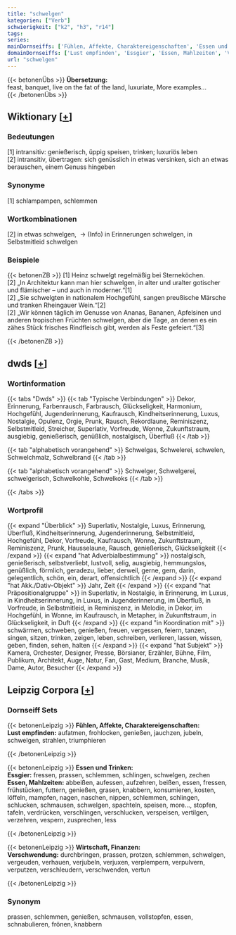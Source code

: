 ```yaml
---
title: "schwelgen"
kategorien: ["Verb"]
schwierigkeit: ["k2", "h3", "r14"]
tags:
series:
mainDornseiffs: ['Fühlen, Affekte, Charaktereigenschaften', 'Essen und Trinken', 'Wirtschaft, Finanzen']
domainDornseiffs: ['Lust empfinden', 'Essgier', 'Essen, Mahlzeiten', 'Verschwendung']
url: "schwelgen"
---
```


{{< betonenÜbs >}}
**Übersetzung:**  
feast, banquet, live on the fat of the land, luxuriate, More examples...  
{{< /betonenÜbs >}}

## Wiktionary [[+](https://de.wiktionary.org/wiki/schwelgen)]

### Bedeutungen
[1] intransitiv: genießerisch, üppig speisen, trinken; luxuriös leben  
[2] intransitiv, übertragen: sich genüsslich in etwas versinken, sich an etwas berauschen, einem Genuss hingeben  

### Synonyme
[1] schlampampen, schlemmen  

### Wortkombinationen
[2] in etwas schwelgen,  -> (Info) in Erinnerungen schwelgen, in Selbstmitleid schwelgen  

### Beispiele
{{< betonenZB >}}
[1] Heinz schwelgt regelmäßig bei Sterneköchen.  
[2] „In Architektur kann man hier schwelgen, in alter und uralter gotischer und flämischer – und auch in moderner.“[1]  
[2] „Sie schwelgten in nationalem Hochgefühl, sangen preußische Märsche und tranken Rheingauer Wein.“[2]  
[2] „Wir können täglich im Genusse von Ananas, Bananen, Apfelsinen und anderen tropischen Früchten schwelgen, aber die Tage, an denen es ein zähes Stück frisches Rindfleisch gibt, werden als Feste gefeiert.“[3]  

{{< /betonenZB >}}


## dwds [[+](https://www.dwds.de/wb/schwelgen)]

### Wortinformation
{{< tabs "Dwds" >}}
{{< tab "Typische Verbindungen" >}}
Dekor, Erinnerung, Farbenrausch, Farbrausch, Glückseligkeit, Harmonium, Hochgefühl, Jugenderinnerung, Kaufrausch, Kindheitserinnerung, Luxus, Nostalgie, Opulenz, Orgie, Prunk, Rausch, Rekordlaune, Reminiszenz, Selbstmitleid, Streicher, Superlativ, Vorfreude, Wonne, Zukunftstraum, ausgiebig, genießerisch, genüßlich, nostalgisch, Überfluß
{{< /tab >}}

{{< tab "alphabetisch vorangehend" >}}
Schwelgas, Schwelerei, schwelen, Schwelchmalz, Schwelbrand
{{< /tab >}}

{{< tab "alphabetisch vorangehend" >}}
Schwelger, Schwelgerei, schwelgerisch, Schwelkohle, Schwelkoks
{{< /tab >}}

{{< /tabs >}}

### Wortprofil
{{< expand "Überblick" >}} Superlativ, Nostalgie, Luxus, Erinnerung, Überfluß, Kindheitserinnerung, Jugenderinnerung, Selbstmitleid, Hochgefühl, Dekor, Vorfreude, Kaufrausch, Wonne, Zukunftstraum, Reminiszenz, Prunk, Hausselaune, Rausch, genießerisch, Glückseligkeit {{< /expand >}}
{{< expand "hat Adverbialbestimmung" >}} nostalgisch, genießerisch, selbstverliebt, lustvoll, selig, ausgiebig, hemmungslos, genüßlich, förmlich, geradezu, lieber, derweil, gerne, gern, darin, gelegentlich, schön, ein, derart, offensichtlich {{< /expand >}}
{{< expand "hat Akk./Dativ-Objekt" >}} Jahr, Zeit {{< /expand >}}
{{< expand "hat Präpositionalgruppe" >}} in Superlativ, in Nostalgie, in Erinnerung, im Luxus, in Kindheitserinnerung, in Luxus, in Jugenderinnerung, im Überfluß, in Vorfreude, in Selbstmitleid, in Reminiszenz, in Melodie, in Dekor, im Hochgefühl, in Wonne, im Kaufrausch, in Metapher, in Zukunftstraum, in Glückseligkeit, in Duft {{< /expand >}}
{{< expand "in Koordination mit" >}} schwärmen, schweben, genießen, freuen, vergessen, feiern, tanzen, singen, sitzen, trinken, zeigen, leben, schreiben, verlieren, lassen, wissen, geben, finden, sehen, halten {{< /expand >}}
{{< expand "hat Subjekt" >}} Kamera, Orchester, Designer, Presse, Börsianer, Erzähler, Bühne, Film, Publikum, Architekt, Auge, Natur, Fan, Gast, Medium, Branche, Musik, Dame, Autor, Besucher {{< /expand >}}

## Leipzig Corpora [[+](https://corpora.uni-leipzig.de/en/res?word=schwelgen&corpusId=deu_newscrawl-public_2018)]

### Dornseiff Sets
{{< betonenLeipzig >}}
**Fühlen, Affekte, Charaktereigenschaften:**  
**Lust empfinden:** aufatmen, frohlocken, genießen, jauchzen, jubeln, schwelgen, strahlen, triumphieren  

{{< /betonenLeipzig >}}


{{< betonenLeipzig >}}
**Essen und Trinken:**  
**Essgier:** fressen, prassen, schlemmen, schlingen, schwelgen, zechen  
**Essen, Mahlzeiten:** abbeißen, aufessen, aufzehren, beißen, essen, fressen, frühstücken, futtern, genießen, grasen, knabbern, konsumieren, kosten, löffeln, mampfen, nagen, naschen, nippen, schlemmen, schlingen, schlucken, schmausen, schwelgen, spachteln, speisen, more..., stopfen, tafeln, verdrücken, verschlingen, verschlucken, verspeisen, vertilgen, verzehren, vespern, zusprechen, less  

{{< /betonenLeipzig >}}


{{< betonenLeipzig >}}
**Wirtschaft, Finanzen:**  
**Verschwendung:** durchbringen, prassen, protzen, schlemmen, schwelgen, vergeuden, verhauen, verjubeln, verjuxen, verplempern, verpulvern, verputzen, verschleudern, verschwenden, vertun  

{{< /betonenLeipzig >}}

### Synonym
prassen, schlemmen, genießen, schmausen, vollstopfen, essen, schnabulieren, frönen, knabbern

